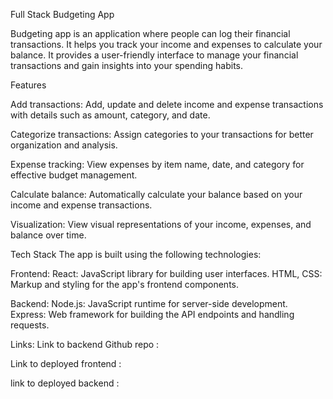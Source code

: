 Full Stack Budgeting App

Budgeting app is an application where people can log their financial transactions.
It helps you track your income and expenses to calculate your balance. It provides a user-friendly interface to manage your financial transactions and gain insights into your spending habits.

Features

Add transactions: Add, update and delete income and expense transactions with details such as amount, category, and date.

Categorize transactions: Assign categories to your transactions for better organization and analysis.

Expense tracking: View expenses by item name, date, and category for effective budget management.

Calculate balance: Automatically calculate your balance based on your income and expense transactions.

Visualization: View visual representations of your income, expenses, and balance over time.

Tech Stack
The app is built using the following technologies:

Frontend:
React: JavaScript library for building user interfaces.
HTML, CSS: Markup and styling for the app's frontend components.

Backend:
Node.js: JavaScript runtime for server-side development.
Express: Web framework for building the API endpoints and handling requests.

Links:
Link to backend Github repo :

Link to deployed frontend :

link to deployed backend :
